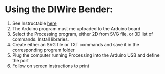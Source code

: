 # Using the DIWire Bender:

1. See Instructable [here](http://www.instructables.com/id/DIWire-Bender/)
2. The Arduino program must me uploaded to the Arduino board
3. Select the Processing program, either 2D from SVG file, or 3D list of commands. Install libraries.
4. Create either an SVG file or TXT commands and save it in the corresponding program folder
5. Plug the computer running Processing into the Arduino USB and define the port
6. Follow on screen instructions to print
